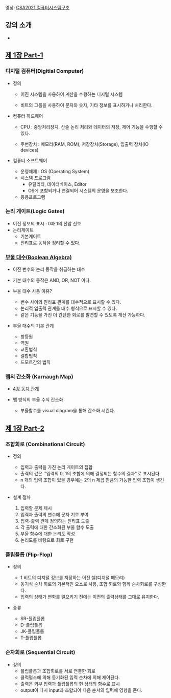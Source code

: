 영상: [CSA2021 컴퓨터시스템구조](https://www.youtube.com/playlist?list=PLc8fQ-m7b1hCHTT7VH2oo0Ng7Et096dYc)

## 강의 소개
- 

## [제 1장 Part-1](https://www.youtube.com/watch?v=SG89LOgT7Vc&list=PLc8fQ-m7b1hCHTT7VH2oo0Ng7Et096dYc&index=2)

### 디지털 컴퓨터(Digitial Computer)

- 정의

  - 이진 시스템을 사용하여 계산을 수행하는 디지털 시스템

  - 비트의 그룹을 사용하여 문자와 숫자, 기타 정보를 표시하거나 처리한다. 

    

- 컴퓨터 하드웨어

  - CPU : 중앙처리장치, 산술 논리 처리와 데이터의 저장, 제어 기능을 수행할 수 있다.

  - 주변장치 : 메모리(RAM, ROM), 저장장치(Storage), 입출력 장치(IO devices)

    

- 컴퓨터 소프트웨어

  - 운영체제 : OS (Operating System)
  - 시스템 프로그램
    - 유틸리티, 데이터베이스, Editor
    - OS에 포함되거나 연결되어 시스템의 운영을 보조한다.
  - 응용프로그램






### 논리 게이트(Logic Gates)
- 이진 정보의 표시 : 0과 1의 전압 신호
- 논리게이트 
  - 기본게이트
  - 진리표로 동작을 정리할 수 있다.






### [부울 대수(Boolean Algebra)](/이산-수학/명제,추론,귀납,부울대수/부울-대수.md)

- 이진 변수와 논리 동작을 취급하는 대수
- 기본 대수의 동작은 AND, OR, NOT 이다. 
- 부울 대수 사용 이유?
  - 변수 사이의 진리표 관계를 대수적으로 표시할 수 있다. 
  - 논리적 입출력 관계를 대수 형식으로 표시할 수 있다.
  - 같은 기능을 가진 더 간단한 회로를 발견할 수 있도록 계산 가능하다.

- 부울 대수의 기본 관계
  - 항등원
  - 역원
  - 교환법칙
  - 결합법칙
  - 드모르간의 법칙




### 맵의 간소화 (Karnaugh Map)
- [4강 동치 관계](/이산-수학/이산수학-기초/동치-관계.md)



- 맵 방식의 부울 수식 간소화
  - 부울함수를 visual diagram을 통해 간소화 시킨다. 



## [제 1장 Part-2](https://www.youtube.com/watch?v=gn5z3Un_qqM&list=PLc8fQ-m7b1hCHTT7VH2oo0Ng7Et096dYc&index=3)

### 조합회로 (Combinational Circuit)
- 정의 
  - 입력과 출력을 가진 논리 게이트의 집합
  - 출력의 값은 ''입력의 0, 1의 조합에 의해 결정되는 함수의 결과''로 표시된다. 
  - n 개의 입력 조합이 있을 경우에는 2의 n 제곱 만큼의 가능한 입력 조합이 생긴다.

- 설계 절차
  1. 입력할 문제 제시
  2. 입력과 출력의 변수에 문자 기호 부여
  3. 입력-출력 관계 정의하는 진리표 도출
  4. 각 출력에 대한 간소화된 부울 함수 도출
  5. 부울 함수에 대한 논리도 작성
  6. 논리도를 바탕으로 회로 구현



### 플립플롭 (Flip-Flop)
- 정의

  - 1 비트의 디지털 정보를 저장하는 이진 셀(디지털 메모리)
  - 동기식 순차 회로의 기본적인 요소로 사용, 조합 회로와 함께 순차회로를 구성한다.
  - 입력의 상태가 변화를 일으키기 전에는 이전의 출력상태를 그대로 유지한다.

- 종류

  - SR-플립플롭
  - D-플립플롭
  - JK-플립플롭
  - T-플립플롭

  

### 순차회로 (Sequential Circuit)
- 정의 
  - 플립플롭과 조합회로를 서로 연결한 회로
  - 클럭펄스에 의해 동기화된 입력 순차에 의해 제어된다. 
  - 출력은 외부 입력과 플립플롭의 현 상태의 함수로 표시
  - output이 다시 input과 조합되어 다음 순서의 입력에 영향을 준다.

